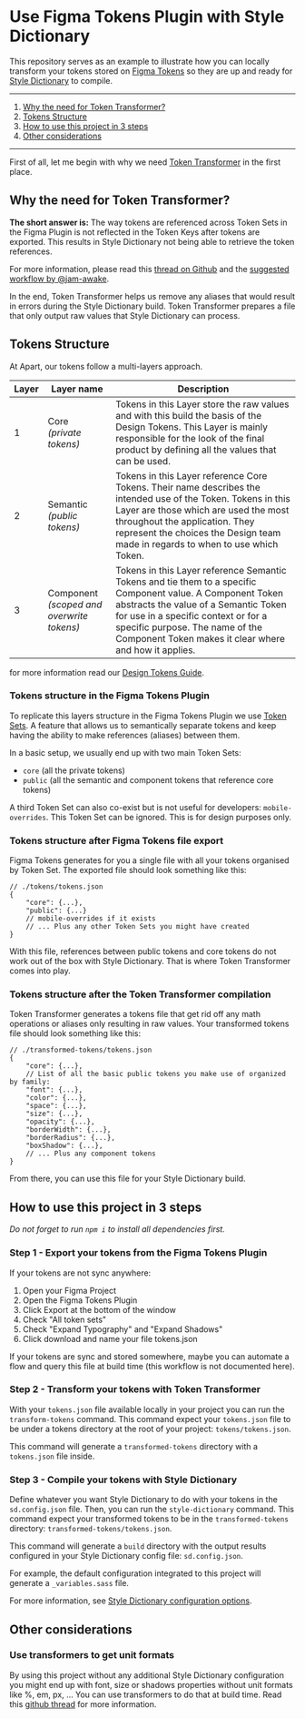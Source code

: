 # Use Figma Tokens Plugin with Style Dictionary

This repository serves as an example to illustrate how you can locally transform your tokens stored on [Figma Tokens](https://docs.tokens.studio/) so they are up and ready for [Style Dictionary](https://amzn.github.io/style-dictionary/#/) to compile.

---

1. [Why the need for Token Transformer?](#why-the-need-for-token-transformer)
2. [Tokens Structure](#tokens-structure)
3. [How to use this project in 3 steps](#how-to-use-this-project-in-3-steps)
4. [Other considerations](#other-considerations)

---

First of all, let me begin with why we need [Token Transformer](https://www.npmjs.com/package/token-transformer) in the first place.

## Why the need for Token Transformer?

**The short answer is:** The way tokens are referenced across Token Sets in the Figma Plugin is not reflected in the Token Keys after tokens are exported. This results in Style Dictionary not being able to retrieve the token references.

For more information, please read this [thread on Github](https://github.com/six7/figma-tokens/issues/691#issuecomment-1144889277) and the [suggested workflow by @jam-awake](https://github.com/six7/figma-tokens/issues/691#issuecomment-1144984836).

In the end, Token Transformer helps us remove any aliases that would result in errors during the Style Dictionary build. Token Transformer prepares a file that only output raw values that Style Dictionary can process.

## Tokens Structure

At Apart, our tokens follow a multi-layers approach.

| Layer | Layer name | Description |
|---|---|---|
| 1 | Core<br>_(private tokens)_ | Tokens in this Layer store the raw values and with this build the basis of the Design Tokens. This Layer is mainly responsible for the look of the final product by defining all the values that can be used. |
| 2 | Semantic<br>_(public tokens)_ | Tokens in this Layer reference Core Tokens. Their name describes the intended use of the Token. Tokens in this Layer are those which are used the most throughout the application. They represent the choices the Design team made in regards to when to use which Token. |
| 3 | Component<br>_(scoped and overwrite tokens)_ | Tokens in this Layer reference Semantic Tokens and tie them to a specific Component value. A Component Token abstracts the value of a Semantic Token for use in a specific context or for a specific purpose. The name of the Component Token makes it clear where and how it applies. |

for more information read our [Design Tokens Guide](https://docs.google.com/document/d/1riMIYd7VIVZzHqp4x13GQ_DD3lg0E2YxrzpykbVkE9I/).

### Tokens structure in the Figma Tokens Plugin

To replicate this layers structure in the Figma Tokens Plugin we use [Token Sets](https://docs.tokens.studio/themes/token-sets). A feature that allows us to semantically separate tokens and keep having the ability to make references (aliases) between them.

In a basic setup, we usually end up with two main Token Sets:
- ```core``` (all the private tokens)
- ```public``` (all the semantic and component tokens that reference core tokens)

A third Token Set can also co-exist but is not useful for developers: ```mobile-overrides```. This Token Set can be ignored. This is for design purposes only.

### Tokens structure after Figma Tokens file export

Figma Tokens generates for you a single file with all your tokens organised by Token Set. The exported file should look something like this:

```jsonc
// ./tokens/tokens.json
{
    "core": {...},
    "public": {...}
    // mobile-overrides if it exists
    // ... Plus any other Token Sets you might have created
}
```

With this file, references between public tokens and core tokens do not work out of the box with Style Dictionary. That is where Token Transformer comes into play.

### Tokens structure after the Token Transformer compilation

Token Transformer generates a tokens file that get rid off any math operations or aliases only resulting in raw values. Your transformed tokens file should look something like this:

```jsonc
// ./transformed-tokens/tokens.json
{
    "core": {...},
    // List of all the basic public tokens you make use of organized by family:
    "font": {...},
    "color": {...},
    "space": {...},
    "size": {...},
    "opacity": {...},
    "borderWidth": {...},
    "borderRadius": {...},
    "boxShadow": {...},
    // ... Plus any component tokens
}
```

From there, you can use this file for your Style Dictionary build.

## How to use this project in 3 steps

_Do not forget to run ```npm i``` to install all dependencies first._

### Step 1 - Export your tokens from the Figma Tokens Plugin

If your tokens are not sync anywhere:
1. Open your Figma Project
2. Open the Figma Tokens Plugin
3. Click Export at the bottom of the window
4. Check "All token sets"
5. Check "Expand Typography" and "Expand Shadows"
6. Click download and name your file tokens.json

If your tokens are sync and stored somewhere, maybe you can automate a flow and query this file at build time (this workflow is not documented here).

### Step 2 - Transform your tokens with Token Transformer

With your ```tokens.json``` file available locally in your project you can run the ```transform-tokens``` command. This command expect your ```tokens.json``` file to be under a tokens directory at the root of your project: ```tokens/tokens.json```.

This command will generate a ```transformed-tokens``` directory with a ```tokens.json``` file inside.

### Step 3 - Compile your tokens with Style Dictionary

Define whatever you want Style Dictionary to do with your tokens in the ```sd.config.json``` file. Then, you can run the ```style-dictionary``` command. This command expect your transformed tokens to be in the ```transformed-tokens``` directory: ```transformed-tokens/tokens.json```.

This command will generate a ```build``` directory with the output results configured in your Style Dictionary config file: ```sd.config.json```.

For example, the default configuration integrated to this project will generate a ```_variables.sass``` file.

For more information, see [Style Dictionary configuration options](https://amzn.github.io/style-dictionary/#/config).

## Other considerations

### Use transformers to get unit formats

By using this project without any additional Style Dictionary configuration you might end up with font, size or shadows properties without unit formats like %, em, px, ... You can use transformers to do that at build time. Read this [github thread](https://github.com/six7/figma-tokens/issues/703#issuecomment-1130246775) for more information.
